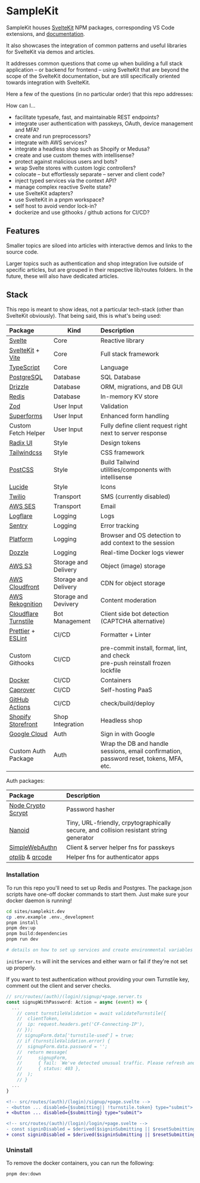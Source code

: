 # SampleKit

SampleKit houses [SvelteKit](https://kit.svelte.dev/) NPM packages, corresponding VS Code extensions, and [documentation](https://preprocessors.samplekit.dev/docs/code-decoration/).

It also showcases the integration of common patterns and useful libraries for SvelteKit via demos and articles.

It addresses common questions that come up when building a full stack application – or backend for frontend – using SvelteKit that are beyond the scope of the SvelteKit documentation, but are still specifically oriented towards integration with SvelteKit.

Here a few of the questions (in no particular order) that this repo addresses:

How can I...

- facilitate typesafe, fast, and maintainable REST endpoints?
- integrate user authentication with passkeys, OAuth, device management and MFA?
- create and run preprocessors?
- integrate with AWS services?
- integrate a headless shop such as Shopify or Medusa?
- create and use custom themes with intellisense?
- protect against malicious users and bots?
- wrap Svelte stores with custom logic controllers?
- colocate – but effortlessly separate – server and client code?
- inject typed services via the context API?
- manage complex reactive Svelte state?
- use SvelteKit adapters?
- use SvelteKit in a pnpm workspace?
- self host to avoid vendor lock-in?
- dockerize and use githooks / github actions for CI/CD?

## Features

Smaller topics are siloed into articles with interactive demos and links to the source code.

Larger topics such as authentication and shop integration live outside of specific articles, but are grouped in their respective lib/routes folders. In the future, these will also have dedicated articles.

## Stack

This repo is meant to show ideas, not a particular tech-stack (other than SvelteKit obviously). That being said, this is what's being used:

| Package                                                             | Kind                 | Description                                                                            |
| :------------------------------------------------------------------ | -------------------- | :------------------------------------------------------------------------------------- |
| [Svelte](https://svelte.dev/)                                       | Core                 | Reactive library                                                                       |
| [SvelteKit](https://kit.svelte.dev/) + [Vite](https://vitejs.dev/)  | Core                 | Full stack framework                                                                   |
| [TypeScript](https://www.typescriptlang.org/)                       | Core                 | Language                                                                               |
| [PostgreSQL](https://node-postgres.com/)                            | Database             | SQL Database                                                                           |
| [Drizzle](https://orm.drizzle.team/docs/overview)                   | Database             | ORM, migrations, and DB GUI                                                            |
| [Redis](https://redis.io/)                                          | Database             | In-memory KV store                                                                     |
| [Zod](https://zod.dev/)                                             | User Input           | Validation                                                                             |
| [Superforms](https://superforms.rocks/)                             | User Input           | Enhanced form handling                                                                 |
| Custom Fetch Helper                                                 | User Input           | Fully define client request right next to server response                              |
| [Radix UI](https://www.radix-ui.com/)                               | Style                | Design tokens                                                                          |
| [Tailwindcss](https://tailwindcss.com/)                             | Style                | CSS framework                                                                          |
| [PostCSS](https://postcss.org/)                                     | Style                | Build Tailwind utilities/components with intellisense                                  |
| [Lucide](https://lucide.dev/)                                       | Style                | Icons                                                                                  |
| [Twilio](https://www.twilio.com/)                                   | Transport            | SMS (currently disabled)                                                               |
| [AWS SES](https://aws.amazon.com/ses)                               | Transport            | Email                                                                                  |
| [Logflare](https://logflare.app/)                                   | Logging              | Logs                                                                                   |
| [Sentry](https://sentry.io/)                                        | Logging              | Error tracking                                                                         |
| [Platform](https://github.com/bestiejs/platform.js)                 | Logging              | Browser and OS detection to add context to the session                                 |
| [Dozzle](https://dozzle.dev/)                                       | Logging              | Real-time Docker logs viewer                                                           |
| [AWS S3](https://aws.amazon.com/s3/)                                | Storage and Delivery | Object (image) storage                                                                 |
| [AWS Cloudfront](https://aws.amazon.com/cloudfront/)                | Storage and Delivery | CDN for object storage                                                                 |
| [AWS Rekognition](https://aws.amazon.com/rekognition/)              | Storage and Devivery | Content moderation                                                                     |
| [Cloudflare Turnstile](https://developers.cloudflare.com/turnstile) | Bot Management       | Client side bot detection (CAPTCHA alternative)                                        |
| [Prettier](https://prettier.io/) + [ESLint](https://eslint.org/)    | CI/CD                | Formatter + Linter                                                                     |
| Custom Githooks                                                     | CI/CD                | pre-commit install, format, lint, and check<br/>pre-push reinstall frozen lockfile     |
| [Docker](https://www.docker.com/)                                   | CI/CD                | Containers                                                                             |
| [Caprover](https://caprover.com/)                                   | CI/CD                | Self-hosting PaaS                                                                      |
| [GitHub Actions](https://github.com/features/actions)               | CI/CD                | check/build/deploy                                                                     |
| [Shopify Storefront](https://shopify.dev/docs/api/storefront)       | Shop Integration     | Headless shop                                                                          |
| [Google Cloud](https://console.cloud.google.com/apis)               | Auth                 | Sign in with Google                                                                    |
| Custom Auth Package                                                 | Auth                 | Wrap the DB and handle sessions, email confirmation, password reset, tokens, MFA, etc. |

Auth packages:

| Package                                                                                                    | Description                                                                            |
| :--------------------------------------------------------------------------------------------------------- | :------------------------------------------------------------------------------------- |
| [Node Crypto Scrypt](https://nodejs.org/api/crypto.html#cryptoscryptpassword-salt-keylen-options-callback) | Password hasher                                                                        |
| [Nanoid](https://github.com/ai/nanoid)                                                                     | Tiny, URL-friendly, crpytographically secure, and collision resistant string generator |
| [SimpleWebAuthn](https://simplewebauthn.dev/)                                                              | Client & server helper fns for passkeys                                                |
| [otplib](https://github.com/yeojz/otplib) & [qrcode](https://github.com/soldair/node-qrcode)               | Helper fns for authenticator apps                                                      |

### Installation

To run this repo you'll need to set up Redis and Postgres. The package.json scripts have one-off docker commands to start them. Just make sure your docker daemon is running!

```sh
cd sites/samplekit.dev
cp .env.example .env._development
pnpm install
pnpm dev:up
pnpm build:dependencies
pnpm run dev

# details on how to set up services and create environmental variables in .env.example
```

`initServer.ts` will init the services and either warn or fail if they're not set up properly.

If you want to test authentication without providing your own Turnstile key, comment out the client and server checks.

```ts
// src/routes/(auth)/(login)/signup/+page.server.ts
const signupWithPassword: Action = async (event) => {
  ...
    // const turnstileValidation = await validateTurnstile({
    // 	clientToken,
    // 	ip: request.headers.get('CF-Connecting-IP'),
    // });
    // signupForm.data['turnstile-used'] = true;
    // if (turnstileValidation.error) {
    // 	signupForm.data.password = '';
    // 	return message(
    // 		signupForm,
    // 		{ fail: `We've detected unusual traffic. Please refresh and try again.` },
    // 		{ status: 403 },
    // 	);
    // }
  ...
}
```

```diff
<!-- src/routes/(auth)/(login)/signup/+page.svelte -->
- <button ... disabled={$submitting|| !turnstile.token} type="submit">
+ <button ... disabled={$submitting} type="submit">
```

```diff
<!-- src/routes/(auth)/(login)/login/+page.svelte -->
- const signinDisabled = $derived($signinSubmitting || $resetSubmitting || !turnstile.token);
+ const signinDisabled = $derived($signinSubmitting || $resetSubmitting);
```

### Uninstall

To remove the docker containers, you can run the following:

```sh
pnpm dev:down
```
